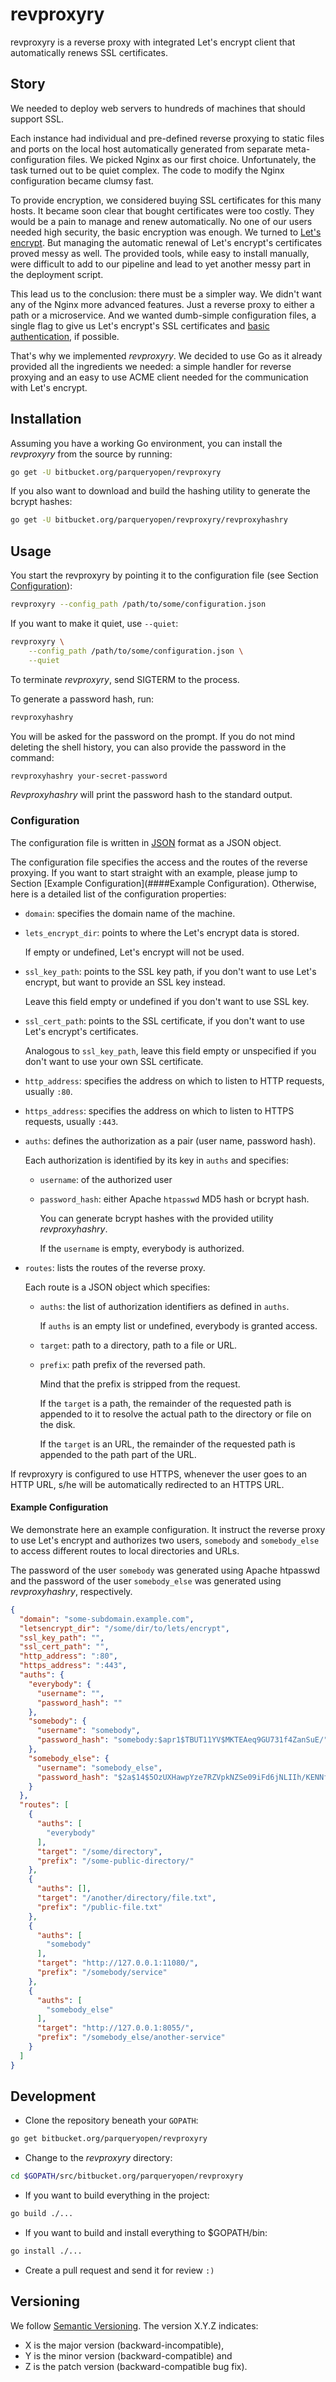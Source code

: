 # revproxyry

revproxyry is a reverse proxy with integrated Let's encrypt client
that automatically renews SSL certificates.

## Story
We needed to deploy web servers to hundreds of machines that should support 
SSL. 

Each instance had individual and pre-defined reverse proxying to static 
files and ports on the local host automatically generated from separate
meta-configuration files. We picked Nginx as our first choice. Unfortunately,
the task turned out to be quiet complex. The code to modify the Nginx 
configuration became clumsy fast. 

To provide encryption, we considered buying SSL certificates for this many 
hosts. It became soon clear that bought certificates were too costly. They
would be a pain to manage and renew automatically. No one of our users needed 
high security, the basic encryption was enough. We turned to 
[Let's encrypt](https://letsencrypt.org/). But managing the automatic renewal
of Let's encrypt's certificates proved messy as well. The provided tools,
while easy to install manually, were difficult to add to our pipeline and
lead to yet another messy part in the deployment script.

This lead us to the conclusion: there must be a simpler way. We didn't want
any of the Nginx more advanced features. Just a reverse proxy to either
a path or a microservice. And we wanted dumb-simple configuration files, 
a single flag to give us Let's encrypt's SSL 
certificates and [basic authentication](https://en.wikipedia.org/wiki/Basic_access_authentication), 
if possible. 

That's why we implemented _revproxyry_. We decided to use Go as it already
provided all the ingredients we needed: a simple handler for reverse 
proxying and an easy to use ACME client needed for the communication with
Let's encrypt.

## Installation

Assuming you have a working Go environment, you can install the _revproxyry_
from the source by running:

```bash
go get -U bitbucket.org/parqueryopen/revproxyry
```

If you also want to download and build the hashing utility to generate the 
bcrypt hashes:

```bash
go get -U bitbucket.org/parqueryopen/revproxyry/revproxyhashry
```

## Usage

You start the revproxyry by pointing it to the configuration file (see 
Section [Configuration](###Configuration)):

```bash
revproxyry --config_path /path/to/some/configuration.json
```

If you want to make it quiet, use `--quiet`:

```bash
revproxyry \
    --config_path /path/to/some/configuration.json \
    --quiet
```

To terminate _revproxyry_, send SIGTERM to the process.

To generate a password hash, run:

```bash
revproxyhashry
```

You will be asked for the password on the prompt. If you do not mind 
deleting the shell history, you can also provide the password in the 
command:

```bash
revproxyhashry your-secret-password
```

_Revproxyhashry_ will print the password hash to the standard output.

### Configuration

The configuration file is written in [JSON](https://en.wikipedia.org/wiki/JSON) 
format as a JSON object. 

The configuration file specifies the access and the routes of the reverse 
proxying. If you want to start straight with an example, please jump to Section 
[Example Configuration](####Example Configuration). Otherwise, here is a 
detailed list of the configuration properties:

* `domain`: specifies the domain name of the machine.

* `lets_encrypt_dir`: points to where the Let's encrypt data is stored. 

  If empty or undefined, Let's encrypt will not be used.

* `ssl_key_path`: points to the SSL key path, if you don't want to use Let's
  encrypt, but want to provide an SSL key instead. 
  
  Leave this field empty or undefined if you don't want to use SSL key. 
  
* `ssl_cert_path`: points to the SSL certificate, if you don't want to
  use Let's encrypt's certificates.
  
  Analogous to `ssl_key_path`, leave this field empty or unspecified
  if you don't want to use your own SSL certificate.
  
* `http_address`: specifies the address on which to listen to HTTP requests, 
  usually `:80`.

* `https_address`: specifies the address on which to listen to HTTPS requests,
  usually `:443`.

* `auths`: defines the authorization as a pair (user name, password hash).

  Each authorization is identified by its key in `auths` and specifies:
  
  * `username`: of the authorized user
  * `password_hash`: either Apache `htpasswd` MD5 hash or bcrypt hash.
  
    You can generate bcrypt hashes with the provided utility 
    _revproxyhashry_.  
    
    If the `username` is empty, everybody is authorized.
  
* `routes`: lists the routes of the reverse proxy. 

  Each route is a JSON object which specifies:  
  
  * `auths`: the list of authorization identifiers as defined in `auths`.
  
    If `auths` is an empty list or undefined, everybody is granted access.
    
  * `target`: path to a directory, path to a file or URL.
  
  * `prefix`: path prefix of the reversed path. 
  
    Mind that the prefix is stripped from the request. 
    
    If the `target` is a path, the remainder of the requested path is
    appended to it to resolve the actual path to the directory or file
    on the disk.
    
    If the `target` is an URL, the remainder of the requested path is 
    appended to the path part of the URL.
  
If revproxyry is configured to use HTTPS, whenever the user goes to an 
HTTP URL, s/he will be automatically redirected to an HTTPS URL.


#### Example Configuration

We demonstrate here an example configuration. It instruct the reverse
proxy to use Let's encrypt and authorizes two users, `somebody` and
`somebody_else` to access different routes to local directories and 
URLs. 

The password of the user `somebody` was generated using Apache htpasswd and the
password of the user `somebody_else` was generated using _revproxyhashry_,
respectively.

```json
{
  "domain": "some-subdomain.example.com",
  "letsencrypt_dir": "/some/dir/to/lets/encrypt",
  "ssl_key_path": "",
  "ssl_cert_path": "",
  "http_address": ":80",
  "https_address": ":443",
  "auths": {
    "everybody": {
      "username": "",
      "password_hash": ""
    },
    "somebody": {
      "username": "somebody",
      "password_hash": "somebody:$apr1$TBUT11YV$MKTEAeq9GU731f4ZanSuE/"
    },
    "somebody_else": {
      "username": "somebody_else",
      "password_hash": "$2a$14$5OzUXHawpYze7RZVpkNZSe09iFd6jNLIIh/KENNfg.uLsSOfcVj2y"
    }
  },
  "routes": [
    {
      "auths": [
        "everybody"
      ],
      "target": "/some/directory",
      "prefix": "/some-public-directory/"
    },
    {
      "auths": [],
      "target": "/another/directory/file.txt",
      "prefix": "/public-file.txt"
    },
    {
      "auths": [
        "somebody"
      ],
      "target": "http://127.0.0.1:11080/",
      "prefix": "/somebody/service"
    },
    {
      "auths": [
        "somebody_else"
      ],
      "target": "http://127.0.0.1:8055/",
      "prefix": "/somebody_else/another-service"
    }
  ]
}
```

## Development

* Clone the repository beneath your `GOPATH`:

```bash
go get bitbucket.org/parqueryopen/revproxyry
```

* Change to the _revproxyry_ directory:

```bash
cd $GOPATH/src/bitbucket.org/parqueryopen/revproxyry
```

* If you want to build everything in the project:

```bash
go build ./...
```

* If you want to build and install everything to $GOPATH/bin:

```bash
go install ./...
```

* Create a pull request and send it for review `:)`

## Versioning

We follow [Semantic Versioning](http://semver.org/spec/v1.0.0.html). 
The version X.Y.Z indicates:

* X is the major version (backward-incompatible),
* Y is the minor version (backward-compatible) and
* Z is the patch version (backward-compatible bug fix).